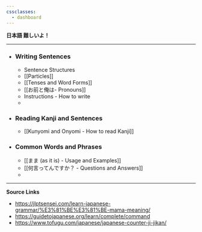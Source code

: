 ```yaml
---
cssclasses:
  - dashboard
---
```

**日本語 難しいよ！**

---

- ### Writing Sentences
	- Sentence Structures
	- [[Particles]]
	- [[Tenses and Word Forms]]
	- [[お前と俺は- Pronouns]]
	- Instructions - How to write
	- 
- ### Reading Kanji and Sentences
	- [[Kunyomi and Onyomi - How to read Kanji]]
- ### Common Words and Phrases
	- [[まま (as it is) - Usage and Examples]]
	- [[何言ってんですか？ - Questions and Answers]]
	- 

---


**Source Links**
- https://jlptsensei.com/learn-japanese-grammar/%E3%81%BE%E3%81%BE-mama-meaning/ 
- https://guidetojapanese.org/learn/complete/command 
- https://www.tofugu.com/japanese/japanese-counter-ji-jikan/ 